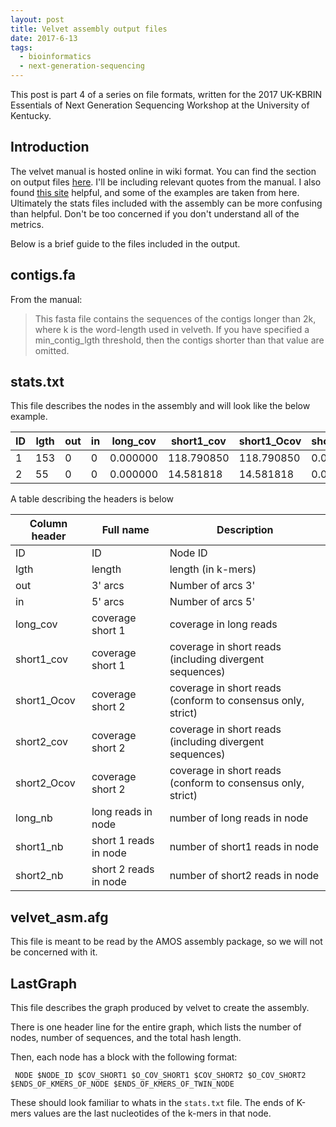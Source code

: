 ```yaml
---
layout: post
title: Velvet assembly output files
date: 2017-6-13
tags:
  - bioinformatics
  - next-generation-sequencing
---
```


This post is part 4 of a series on file formats, written for the 2017 UK-KBRIN Essentials of Next 
Generation Sequencing Workshop at the University of Kentucky.

## Introduction 
The velvet manual is hosted online in wiki format.  You can find the section on output files [here](https://github.com/dzerbino/velvet/wiki/Manual#output-files).  I'll be including relevant quotes from the manual.  I also found [this site](http://davetang.org/wiki/tiki-index.php?page=Velvet) helpful, and some of the examples are taken from here.
Ultimately the stats files included with the assembly can be more confusing than helpful.  Don't be too concerned if you don't understand all of the metrics.

Below is a brief guide to the files included in the output.

## contigs.fa

From the manual: 

>This fasta file contains the sequences of the contigs longer than 2k, where k is the word-length used in velveth. If you have specified a min_contig_lgth threshold, then the contigs shorter than that value are omitted.

## stats.txt 

This file describes the nodes in the assembly and will look like the below example.


| ID | lgth | out | in | long_cov | short1_cov | short1_Ocov | short2_cov | short2_Ocov | long_nb | short1_nb | short2_nb |
|----|------|-----|----|----------|------------|-------------|------------|-------------|---------|-----------|-----------|
| 1  | 153  | 0   | 0  | 0.000000 | 118.790850 | 118.790850  | 0.000000   | 0.000000    | 0       | N/A       | N/A       |
| 2  | 55   | 0   | 0  | 0.000000 | 14.581818  | 14.581818   | 0.000000   | 0.000000    | 0       | N/A       | N/A       |

A table describing the headers is below

| Column header | Full name             | Description                                                 |
|---------------|-----------------------|-------------------------------------------------------------|
| ID            | ID                    | Node ID                                                     |
| lgth          | length                | length (in k-mers)                                          |
| out           | 3' arcs               | Number of arcs 3'                                           |
| in            | 5' arcs               | Number of arcs 5'                                           |
| long_cov      | coverage short 1      | coverage in long reads                                      |
| short1_cov    | coverage short 1      | coverage in short reads (including divergent sequences)     |
| short1_Ocov   | coverage short 2      | coverage in short reads (conform to consensus only, strict) |
| short2_cov    | coverage short 2      | coverage in short reads (including divergent sequences)     |
| short2_Ocov   | coverage short 2      | coverage in short reads (conform to consensus only, strict) |
| long_nb       | long reads in node    | number of long reads in node                                |
| short1_nb     | short 1 reads in node | number of short1 reads in node                              |
| short2_nb     | short 2 reads in node | number of short2 reads in node                              |


## velvet_asm.afg
This file is meant to be read by the AMOS assembly package, so we will not be concerned with it.

## LastGraph

This file describes the graph produced by velvet to create the assembly.

There is one header line for the entire graph, which lists the number of nodes, number of sequences, and the total hash length.

Then, each node has a block with the following format:

```
 NODE $NODE_ID $COV_SHORT1 $O_COV_SHORT1 $COV_SHORT2 $O_COV_SHORT2 $ENDS_OF_KMERS_OF_NODE $ENDS_OF_KMERS_OF_TWIN_NODE 
```

These should look familiar to whats in the `stats.txt` file.  The ends of K-mers values are the last nucleotides of the k-mers in that node.

